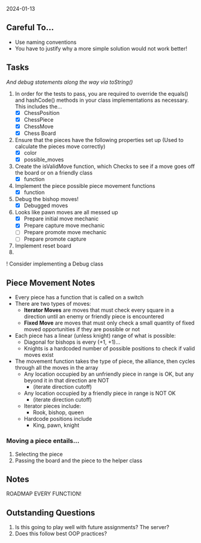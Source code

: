 2024-01-13

## Careful To...
* Use naming conventions
* You have to justify why a more simple solution would not work better!

## Tasks
_And debug statements along the way via toString()_
1. In order for the tests to pass, you are required to override the equals() and hashCode() methods in your class implementations as necessary. This includes the...
   - [x] ChessPosition
   - [x] ChessPiece
   - [x] ChessMove
   - [x] Chess Board
2. Ensure that the pieces have the following properties set up (Used to calculate the pieces move correctly)
   - [x] color
   - [x] possible_moves
3. Create the isValidMove function, which Checks to see if a move goes off the board or on a friendly class
   - [x] function
4. Implement the piece possible piece movement functions
   - [x] function
5. Debug the bishop moves!
   - [x] Debugged moves
6. Looks like pawn moves are all messed up
   - [x] Prepare initial move mechanic
   - [x] Prepare capture move mechanic
   - [ ] Prepare promote move mechanic
   - [ ] Prepare promote capture
7. Implement reset board
8. 

! Consider implementing a Debug class

## Piece Movement Notes
* Every piece has a function that is called on a switch
* There are two types of moves:
  * **Iterator Moves** are moves that must check every square in a direction until an enemy or friendly piece is encountered
  * **Fixed Move** are moves that must only check a small quantity of fixed moved opportunities if they are possible or not
* Each piece has a linear (unless knight) range of what is possible:
  * Diagonal for bishops is every (+1, +1)...
  * Knights is a hardcoded number of possible positions to check if valid moves exist
* The movement function takes the type of piece, the alliance, then cycles through all the moves in the array
  * Any location occupied by an unfriendly piece in range is OK, but any beyond it in that direction are NOT
    * (iterate direction cutoff)
  * Any location occupied by a friendly piece in range is NOT OK
    * (iterate direction cutoff)
  * Iterator pieces include:
    * Rook, bishop, queen
  * Hardcode positions include
    * King, pawn, knight

### Moving a piece entails...
1. Selecting the piece
2. Passing the board and the piece to the helper class

## Notes
ROADMAP EVERY FUNCTION!

## Outstanding Questions
1. Is this going to play well with future assignments? The server?
2. Does this follow best OOP practices?